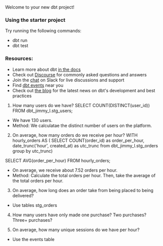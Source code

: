 Welcome to your new dbt project!

### Using the starter project

Try running the following commands:
- dbt run
- dbt test


### Resources:
- Learn more about dbt [in the docs](https://docs.getdbt.com/docs/introduction)
- Check out [Discourse](https://discourse.getdbt.com/) for commonly asked questions and answers
- Join the [chat](https://community.getdbt.com/) on Slack for live discussions and support
- Find [dbt events](https://events.getdbt.com) near you
- Check out [the blog](https://blog.getdbt.com/) for the latest news on dbt's development and best practices

1. How many users do we have?
SELECT COUNT(DISTINCT(user_id)) FROM dbt_jimmy_l.stg_users;
- We have 130 users.
- Method: We calculatae the distinct number of users on the platform.

2. On average, how many orders do we receive per hour?
WITH hourly_orders AS (
  SELECT COUNT(order_id) as order_per_hour, date_trunc('hour', created_at) as utc_trunc
  from dbt_jimmy_l.stg_orders
  group by utc_trunc)

SELECT AVG(order_per_hour)
FROM hourly_orders;
- On average, we receive about 7.52 orders per hour.
- Method: Calculate the total orders per hour. Then, take the average of the total orders per hour.

3. On average, how long does an order take from being placed to being delivered?
- Use tables stg_orders

4. How many users have only made one purchase? Two purchases? Three+ purchases?

5. On average, how many unique sessions do we have per hour?
- Use the events table

